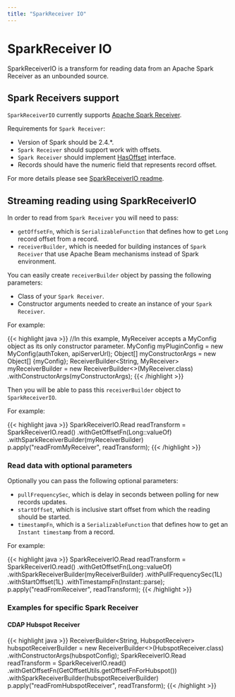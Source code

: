 ```yaml
---
title: "SparkReceiver IO"
---
```

<!--
Licensed under the Apache License, Version 2.0 (the "License");
you may not use this file except in compliance with the License.
You may obtain a copy of the License at

http://www.apache.org/licenses/LICENSE-2.0

Unless required by applicable law or agreed to in writing, software
distributed under the License is distributed on an "AS IS" BASIS,
WITHOUT WARRANTIES OR CONDITIONS OF ANY KIND, either express or implied.
See the License for the specific language governing permissions and
limitations under the License.
-->

# SparkReceiver IO

SparkReceiverIO is a transform for reading data from an Apache Spark Receiver as an unbounded source.

## Spark Receivers support

`SparkReceiverIO` currently supports [Apache Spark Receiver](https://spark.apache.org/docs/2.4.0/streaming-custom-receivers.html).

Requirements for `Spark Receiver`:
- Version of Spark should be 2.4.*.
- `Spark Receiver` should support work with offsets.
- `Spark Receiver` should implement [HasOffset](https://github.com/apache/beam/blob/master/sdks/java/io/sparkreceiver/2/src/main/java/org/apache/beam/sdk/io/sparkreceiver/HasOffset.java) interface.
- Records should have the numeric field that represents record offset.

For more details please see [SparkReceiverIO readme](https://github.com/apache/beam/blob/master/sdks/java/io/sparkreceiver/2/README.md).

## Streaming reading using SparkReceiverIO

In order to read from `Spark Receiver` you will need to pass:

- `getOffsetFn`, which is `SerializableFunction` that defines how to get `Long` record offset from a record.
- `receiverBuilder`, which is needed for building instances of `Spark Receiver` that use Apache Beam mechanisms instead of Spark environment.

You can easily create `receiverBuilder` object by passing the following parameters:

- Class of your `Spark Receiver`.
- Constructor arguments needed to create an instance of your `Spark Receiver`.

For example:

{{< highlight java >}}
//In this example, MyReceiver accepts a MyConfig object as its only constructor parameter.
MyConfig myPluginConfig = new MyConfig(authToken, apiServerUrl);
Object[] myConstructorArgs = new Object[] {myConfig};
ReceiverBuilder<String, MyReceiver<String>> myReceiverBuilder =
  new ReceiverBuilder<>(MyReceiver.class)
    .withConstructorArgs(myConstructorArgs);
{{< /highlight >}}

Then you will be able to pass this `receiverBuilder` object to `SparkReceiverIO`.

For example:

{{< highlight java >}}
SparkReceiverIO.Read<String> readTransform =
  SparkReceiverIO.<String>read()
    .withGetOffsetFn(Long::valueOf)
    .withSparkReceiverBuilder(myReceiverBuilder)
p.apply("readFromMyReceiver", readTransform);
{{< /highlight >}}

### Read data with optional parameters

Optionally you can pass the following optional parameters:

- `pullFrequencySec`, which is delay in seconds between polling for new records updates.
- `startOffset`, which is inclusive start offset from which the reading should be started.
- `timestampFn`, which is a `SerializableFunction` that defines how to get an `Instant timestamp` from a record.

For example:

{{< highlight java >}}
SparkReceiverIO.Read<String> readTransform =
  SparkReceiverIO.<String>read()
    .withGetOffsetFn(Long::valueOf)
    .withSparkReceiverBuilder(myReceiverBuilder)
    .withPullFrequencySec(1L)
    .withStartOffset(1L)
    .withTimestampFn(Instant::parse);
p.apply("readFromReceiver", readTransform);
{{< /highlight >}}

### Examples for specific Spark Receiver

#### CDAP Hubspot Receiver

{{< highlight java >}}
ReceiverBuilder<String, HubspotReceiver<String>> hubspotReceiverBuilder =
  new ReceiverBuilder<>(HubspotReceiver.class)
    .withConstructorArgs(hubspotConfig);
SparkReceiverIO.Read<String> readTransform =
  SparkReceiverIO.<String>read()
    .withGetOffsetFn(GetOffsetUtils.getOffsetFnForHubspot())
    .withSparkReceiverBuilder(hubspotReceiverBuilder)
p.apply("readFromHubspotReceiver", readTransform);
{{< /highlight >}}
